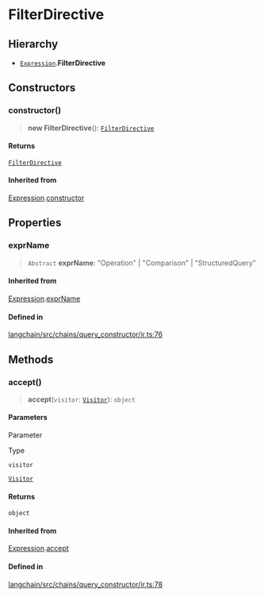 FilterDirective
===============

Hierarchy[](#hierarchy "Direct link to Hierarchy")
---------------------------------------------------

*   [`Expression`](/docs/api/chains_query_constructor_ir/classes/Expression).**FilterDirective**

Constructors[](#constructors "Direct link to Constructors")
------------------------------------------------------------

### constructor()[](#constructor "Direct link to constructor()")

> **new FilterDirective**(): [`FilterDirective`](/docs/api/chains_query_constructor_ir/classes/FilterDirective)

#### Returns[](#returns "Direct link to Returns")

[`FilterDirective`](/docs/api/chains_query_constructor_ir/classes/FilterDirective)

#### Inherited from[](#inherited-from "Direct link to Inherited from")

[Expression](/docs/api/chains_query_constructor_ir/classes/Expression).[constructor](/docs/api/chains_query_constructor_ir/classes/Expression#constructor)

Properties[](#properties "Direct link to Properties")
------------------------------------------------------

### exprName[](#exprname "Direct link to exprName")

> `Abstract` **exprName**: "Operation" | "Comparison" | "StructuredQuery"

#### Inherited from[](#inherited-from-1 "Direct link to Inherited from")

[Expression](/docs/api/chains_query_constructor_ir/classes/Expression).[exprName](/docs/api/chains_query_constructor_ir/classes/Expression#exprname)

#### Defined in[](#defined-in "Direct link to Defined in")

[langchain/src/chains/query\_constructor/ir.ts:76](https://github.com/hwchase17/langchainjs/blob/1c1274d/langchain/src/chains/query_constructor/ir.ts#L76)

Methods[](#methods "Direct link to Methods")
---------------------------------------------

### accept()[](#accept "Direct link to accept()")

> **accept**(`visitor`: [`Visitor`](/docs/api/chains_query_constructor_ir/classes/Visitor)): `object`

#### Parameters[](#parameters "Direct link to Parameters")

Parameter

Type

`visitor`

[`Visitor`](/docs/api/chains_query_constructor_ir/classes/Visitor)

#### Returns[](#returns-1 "Direct link to Returns")

`object`

#### Inherited from[](#inherited-from-2 "Direct link to Inherited from")

[Expression](/docs/api/chains_query_constructor_ir/classes/Expression).[accept](/docs/api/chains_query_constructor_ir/classes/Expression#accept)

#### Defined in[](#defined-in-1 "Direct link to Defined in")

[langchain/src/chains/query\_constructor/ir.ts:78](https://github.com/hwchase17/langchainjs/blob/1c1274d/langchain/src/chains/query_constructor/ir.ts#L78)